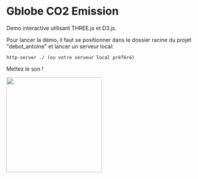 # Gblobe CO2 Emission


Demo interactive utilisant THREE.js et D3.js.

Pour lancer la démo, il faut se positionner dans le dossier racine du projet "debot_antoine" et lancer un serveur local:

```
http-server ./ (ou votre serveur local préféré)
```

Mettez le son !

<img src="img/demo1.jpg" height="250px"/>